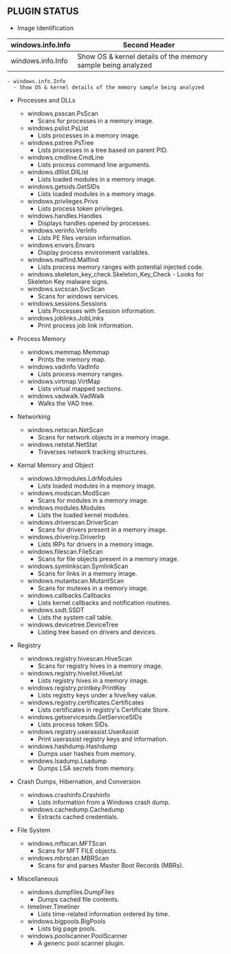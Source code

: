 ## PLUGIN STATUS

  - Image Identification

| windows.info.Info  | Second Header |
| ------------- | ------------- |
| windows.info.Info  | Show OS & kernel details of the memory sample being analyzed  |
    
    - windows.info.Info
      - Show OS & kernel details of the memory sample being analyzed

  - Processes and DLLs
    
    - windows.psscan.PsScan
      - Scans for processes in a memory image.
    - windows.pslist.PsList
      - Lists processes in a memory image.
    - windows.pstree.PsTree
      - Lists processes in a tree based on parent PID.
    - windows.cmdline.CmdLine
      - Lists process command line arguments.
    - windows.dlllist.DllList
      - Lists loaded modules in a memory image.
    - windows.getsids.GetSIDs
      - Lists loaded modules in a memory image.
    - windows.privileges.Privs
      - Lists process token privileges.
    - windows.handles.Handles
      - Displays handles opened by processes.
    - windows.verinfo.VerInfo
      - Lists PE files version information.
    - windows.envars.Envars
      - Display process environment variables.
    - windows.malfind.Malfind
      - Lists process memory ranges with potential injected code.
    - windows.skeleton_key_check.Skeleton_Key_Check - Looks for Skeleton Key malware signs.
    - windows.svcscan.SvcScan
      - Scans for windows services.
    - windows.sessions.Sessions
      - Lists Processes with Session information.
    - windows.joblinks.JobLinks
      - Print process job link information.

  - Process Memory

    - windows.memmap.Memmap
      - Prints the memory map.
    - windows.vadinfo.VadInfo
      - Lists process memory ranges.
    - windows.virtmap.VirtMap
      - Lists virtual mapped sections.
    - windows.vadwalk.VadWalk
      - Walks the VAD tree.

  - Networking

    - windows.netscan.NetScan
      - Scans for network objects in a memory image.
    - windows.netstat.NetStat
      - Traverses network tracking structures.

  - Kernal Memory and Object

    - windows.ldrmodules.LdrModules
      - Lists loaded modules in a memory image.
    - windows.modscan.ModScan
      - Scans for modules in a memory image.
    - windows.modules.Modules
      - Lists the loaded kernel modules.
    - windows.driverscan.DriverScan
      - Scans for drivers present in a memory image.
    - windows.driverirp.DriverIrp
      - Lists IRPs for drivers in a memory image.
    - windows.filescan.FileScan
      - Scans for file objects present in a memory image.
    - windows.symlinkscan.SymlinkScan
      - Scans for links in a memory image.
    - windows.mutantscan.MutantScan
      - Scans for mutexes in a memory image.
    - windows.callbacks.Callbacks
      - Lists kernel callbacks and notification routines.
    - windows.ssdt.SSDT
      - Lists the system call table.
    - windows.devicetree.DeviceTree
      - Listing tree based on drivers and devices.

  - Registry

    - windows.registry.hivescan.HiveScan
      - Scans for registry hives in a memory image.
    - windows.registry.hivelist.HiveList
      - Lists registry hives in a memory image.
    - windows.registry.printkey.PrintKey
      - Lists registry keys under a hive/key value.
    - windows.registry.certificates.Certificates
      - Lists certificates in registry's Certificate Store.
    - windows.getservicesids.GetServiceSIDs
      - Lists process token SIDs.
    - windows.registry.userassist.UserAssist
      - Print userassist registry keys and information.
    - windows.hashdump.Hashdump
      - Dumps user hashes from memory.
    - windows.lsadump.Lsadump
      - Dumps LSA secrets from memory.


  - Crash Dumps, Hibernation, and Conversion

    - windows.crashinfo.Crashinfo
      - Lists information from a Windows crash dump.
    - windows.cachedump.Cachedump
      - Extracts cached credentials.

  - File System

    - windows.mftscan.MFTScan
      - Scans for MFT FILE objects.
    - windows.mbrscan.MBRScan
      - Scans for and parses Master Boot Records (MBRs).

  - Miscellaneous

    - windows.dumpfiles.DumpFiles
      - Dumps cached file contents.
    - timeliner.Timeliner
      - Lists time-related information ordered by time.
    - windows.bigpools.BigPools
      - Lists big page pools.
    - windows.poolscanner.PoolScanner
      - A generic pool scanner plugin.
